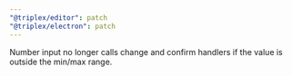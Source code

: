```yaml
---
"@triplex/editor": patch
"@triplex/electron": patch
---
```


Number input no longer calls change and confirm handlers if the value is outside
the min/max range.
